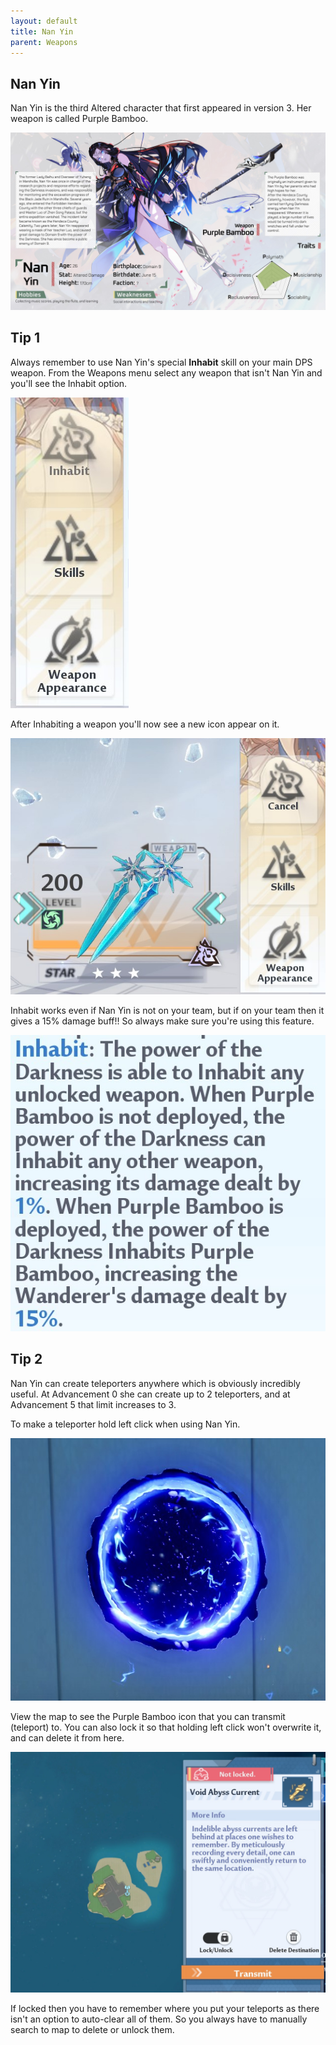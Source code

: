 ```yaml
---
layout: default
title: Nan Yin
parent: Weapons
---
```


## Nan Yin
Nan Yin is the third Altered character that first appeared in version 3. Her weapon is called Purple Bamboo.

![](images/nan_yin_profile.jpg)

## Tip 1
Always remember to use Nan Yin's special **Inhabit** skill on your main DPS weapon. From the Weapons menu select any weapon that isn't Nan Yin and you'll see the Inhabit option.

![](images/nan_inhabit.jpg)

After Inhabiting a weapon you'll now see a new icon appear on it.

![](images/nan_inhabit_applied.jpg)

Inhabit works even if Nan Yin is not on your team, but if on your team then it gives a 15% damage buff!! So always make sure you're using this feature.

![](images/nan_inhabit_description.jpg)


## Tip 2
Nan Yin can create teleporters anywhere which is obviously incredibly useful. At Advancement 0 she can create up to 2 teleporters, and at Advancement 5 that limit increases to 3.

To make a teleporter hold left click when using Nan Yin.

![](images/nan_portal.jpg)

View the map to see the Purple Bamboo icon that you can transmit (teleport) to. You can also lock it so that holding left click won't overwrite it, and can delete it from here.

![](images/nan_tp_map.jpg)

If locked then you have to remember where you put your teleports as there isn't an option to auto-clear all of them. So you always have to manually search to map to delete or unlock them.